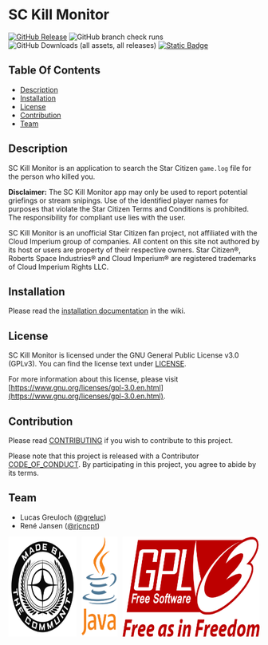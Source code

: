# SC Kill Monitor

[![GitHub Release](https://img.shields.io/github/v/release/greluc/SC-Kill-Monitor?style=for-the-badge&labelColor=232323&)](https://github.com/greluc/SC-Kill-Monitor/releases) ![GitHub branch check runs](https://img.shields.io/github/check-runs/greluc/SC-Kill-Monitor/main?style=for-the-badge&labelColor=232323&) ![GitHub Downloads (all assets, all releases)](https://img.shields.io/github/downloads/greluc/SC-Kill-Monitor/total?style=for-the-badge&labelColor=232323&) [![Static Badge](https://img.shields.io/badge/%F0%9F%92%96-%23fff?style=for-the-badge&labelColor=232323&label=Star%20Citizen)](https://robertsspaceindustries.com/)

## Table Of Contents

- [Description](#description)
- [Installation](#installation)
- [License](#license)
- [Contribution](#contribution)
- [Team](#team)

## Description

SC Kill Monitor is an application to search the Star Citizen `game.log` file for the person who killed you.

**Disclaimer:** The SC Kill Monitor app may only be used to report potential griefings or stream snipings. Use of the identified player names for purposes that violate the Star Citizen Terms and Conditions is prohibited. The responsibility for compliant use lies with the user.

SC Kill Monitor is an unofficial Star Citizen fan project, not affiliated with the Cloud Imperium group of companies.
All content on this site not authored by its host or users are property of their respective owners.
Star Citizen®, Roberts Space Industries® and Cloud Imperium® are registered trademarks of Cloud Imperium Rights LLC.

## Installation

Please read the [installation documentation](https://github.com/greluc/SC-Kill-Monitor/wiki/Installation-Manual) in the wiki.

## License

SC Kill Monitor is licensed under the GNU General Public License v3.0 (GPLv3).
You can find the license text under [LICENSE](LICENSE.md).

For more information about this license, please visit [https://www.gnu.org/licenses/gpl-3.0.en.html](https://www.gnu.org/licenses/gpl-3.0.en.html).

## Contribution

Please read [CONTRIBUTING](CONTRIBUTING.md) if you wish to contribute to this project. 

Please note that this project is released with a Contributor [CODE_OF_CONDUCT](CODE_OF_CONDUCT.md).
By participating in this project, you agree to abide by its terms.

## Team

- Lucas Greuloch ([@greluc](https://github.com/greluc))
- René Jansen ([@rjcncpt](https://github.com/rjcncpt))

<div style="display: flex; align-items: center; gap: 10px;">
  <a href="https://robertsspaceindustries.com/en/"><img src="src/main/resources/de/greluc/sc/sckm/logo/MadeByTheCommunity_Black.png" alt="Made By The Community" style="height: 200px;"></a>
  <a href="https://en.wikipedia.org/wiki/Java_(programming_language)"><img src="src/main/resources/logos/Logo_Java.svg" alt="Java" style="height: 200px;"></a>
  <a href="https://www.gnu.org/licenses/gpl-3.0.en.html"><img src="src/main/resources/logos/Logo_GPLv3.svg" alt="GPLv3" style="height: 200px;"></a>
</div>
